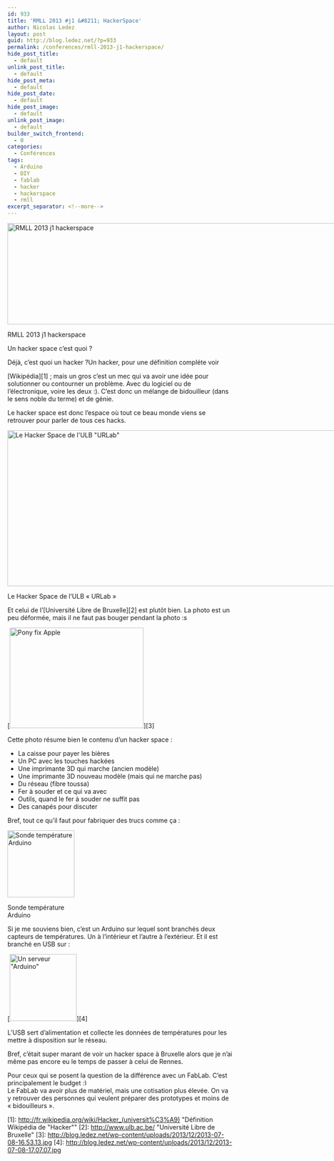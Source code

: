 ```yaml
---
id: 933
title: 'RMLL 2013 #j1 &#8211; HackerSpace'
author: Nicolas Ledez
layout: post
guid: http://blog.ledez.net/?p=933
permalink: /conferences/rmll-2013-j1-hackerspace/
hide_post_title:
  - default
unlink_post_title:
  - default
hide_post_meta:
  - default
hide_post_date:
  - default
hide_post_image:
  - default
unlink_post_image:
  - default
builder_switch_frontend:
  - 0
categories:
  - Conférences
tags:
  - Arduino
  - DIY
  - fablab
  - hacker
  - hackerspace
  - rmll
excerpt_separator: <!--more-->
---
```

<div id="attachment_934" style="width: 1034px" class="wp-caption alignnone">
  <a href="http://blog.ledez.net/wp-content/uploads/2013/12/RMLL-2013-j1-hackerspace-banner.jpg"><img class="size-large wp-image-934" alt="RMLL 2013 j1 hackerspace" src="http://blog.ledez.net/wp-content/uploads/2013/12/RMLL-2013-j1-hackerspace-banner-1024x227.jpg" width="1024" height="227" srcset="http://blog.ledez.net/wp-content/uploads/2013/12/RMLL-2013-j1-hackerspace-banner-300x66.jpg 300w, http://blog.ledez.net/wp-content/uploads/2013/12/RMLL-2013-j1-hackerspace-banner-1024x227.jpg 1024w" sizes="(max-width: 1024px) 100vw, 1024px" /></a>
  
  <p class="wp-caption-text">
    RMLL 2013 j1 hackerspace
  </p>
</div>

Un hacker space c&rsquo;est quoi ?

Déjà, c&rsquo;est quoi un hacker ?<!--more-->Un hacker, pour une définition compléte voir 

[Wikipédia][1] ; mais un gros c&rsquo;est un mec qui va avoir une idée pour solutionner ou contourner un problème. Avec du logiciel ou de l&rsquo;électronique, voire les deux :). C&rsquo;est donc un mélange de bidouilleur (dans le sens noble du terme) et de génie.

Le hacker space est donc l&rsquo;espace où tout ce beau monde viens se retrouver pour parler de tous ces hacks.

<div id="attachment_935" style="width: 1034px" class="wp-caption alignnone">
  <a href="http://blog.ledez.net/wp-content/uploads/2013/12/2013-07-08-16.34.56.jpg"><img class="size-large wp-image-935" alt="Le Hacker Space de l'ULB &quot;URLab&quot;" src="http://blog.ledez.net/wp-content/uploads/2013/12/2013-07-08-16.34.56-1024x349.jpg" width="1024" height="349" srcset="http://blog.ledez.net/wp-content/uploads/2013/12/2013-07-08-16.34.56-300x102.jpg 300w, http://blog.ledez.net/wp-content/uploads/2013/12/2013-07-08-16.34.56-1024x349.jpg 1024w" sizes="(max-width: 1024px) 100vw, 1024px" /></a>
  
  <p class="wp-caption-text">
    Le Hacker Space de l&rsquo;ULB &laquo;&nbsp;URLab&nbsp;&raquo;
  </p>
</div>

Et celui de l&rsquo;[Université Libre de Bruxelle][2] est plutôt bien. La photo est un peu déformée, mais il ne faut pas bouger pendant la photo :s

[<img class="alignnone size-medium wp-image-936" alt="Pony fix Apple" src="http://blog.ledez.net/wp-content/uploads/2013/12/2013-07-08-16.53.13-300x225.jpg" width="300" height="225" srcset="http://blog.ledez.net/wp-content/uploads/2013/12/2013-07-08-16.53.13-300x225.jpg 300w, http://blog.ledez.net/wp-content/uploads/2013/12/2013-07-08-16.53.13-1024x768.jpg 1024w" sizes="(max-width: 300px) 100vw, 300px" />][3]

Cette photo résume bien le contenu d&rsquo;un hacker space :

  * La caisse pour payer les bières
  * Un PC avec les touches hackées
  * Une imprimante 3D qui marche (ancien modèle)
  * Une imprimante 3D nouveau modèle (mais qui ne marche pas)
  * Du réseau (fibre toussa)
  * Fer à souder et ce qui va avec
  * Outils, quand le fer à souder ne suffit pas
  * Des canapés pour discuter

Bref, tout ce qu&rsquo;il faut pour fabriquer des trucs comme ça :

<div id="attachment_937" style="width: 160px" class="wp-caption alignnone">
  <a href="http://blog.ledez.net/wp-content/uploads/2013/12/2013-07-08-17.07.14.jpg"><img class="size-thumbnail wp-image-937" alt="Sonde température Arduino" src="http://blog.ledez.net/wp-content/uploads/2013/12/2013-07-08-17.07.14-150x150.jpg" width="150" height="150" /></a>
  
  <p class="wp-caption-text">
    Sonde température Arduino
  </p>
</div>

Si je me souviens bien, c&rsquo;est un Arduino sur lequel sont branchés deux capteurs de températures. Un à l&rsquo;intérieur et l&rsquo;autre à l&rsquo;extérieur. Et il est branché en USB sur :

[<img class="alignnone size-thumbnail wp-image-939" alt="Un serveur &quot;Arduino&quot;" src="http://blog.ledez.net/wp-content/uploads/2013/12/2013-07-08-17.07.07-150x150.jpg" width="150" height="150" />][4]

L&rsquo;USB sert d&rsquo;alimentation et collecte les données de températures pour les mettre à disposition sur le réseau.

Bref, c&rsquo;était super marant de voir un hacker space à Bruxelle alors que je n&rsquo;ai même pas encore eu le temps de passer à celui de Rennes.

Pour ceux qui se posent la question de la différence avec un FabLab. C&rsquo;est principalement le budget <img src="https://blog.ledez.net/wp-includes/images/smilies/simple-smile.png" alt=":)" class="wp-smiley" style="height: 1em; max-height: 1em;" />  
Le FabLab va avoir plus de matériel, mais une cotisation plus élevée. On va y retrouver des personnes qui veulent préparer des prototypes et moins de &laquo;&nbsp;bidouilleurs&nbsp;&raquo;.

 [1]: http://fr.wikipedia.org/wiki/Hacker_(universit%C3%A9) "Définition Wikipédia de "Hacker""
 [2]: http://www.ulb.ac.be/ "Université Libre de Bruxelle"
 [3]: http://blog.ledez.net/wp-content/uploads/2013/12/2013-07-08-16.53.13.jpg
 [4]: http://blog.ledez.net/wp-content/uploads/2013/12/2013-07-08-17.07.07.jpg

